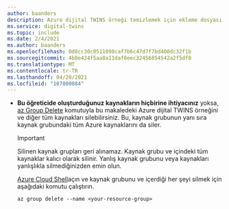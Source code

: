 ```yaml
---
author: baanders
description: Azure dijital TWINS örneği temizlemek için ekleme dosyası
ms.service: digital-twins
ms.topic: include
ms.date: 2/4/2021
ms.author: baanders
ms.openlocfilehash: 0d8cc30c0511098caf7b6c47d7f7bd400dc32f1b
ms.sourcegitcommit: 4b0e424f5aa8a11daf0eec32456854542a2f5df0
ms.translationtype: MT
ms.contentlocale: tr-TR
ms.lasthandoff: 04/20/2021
ms.locfileid: "107800084"
---
```

* **Bu öğreticide oluşturduğunuz kaynakların hiçbirine ihtiyacınız** yoksa, [az Group Delete](/cli/azure/group#az_group_delete) komutuyla bu makaledeki Azure dijital TWINS örneğini ve diğer tüm kaynakları silebilirsiniz. Bu, kaynak grubunun yanı sıra kaynak grubundaki tüm Azure kaynaklarını da siler.
    
    > [!IMPORTANT]
    > Silinen kaynak grupları geri alınamaz. Kaynak grubu ve içindeki tüm kaynaklar kalıcı olarak silinir. Yanlış kaynak grubunu veya kaynakları yanlışlıkla silmediğinizden emin olun.
    
    [Azure Cloud Shell](https://shell.azure.com)açın ve kaynak grubunu ve içerdiği her şeyi silmek için aşağıdaki komutu çalıştırın.
    
    ```azurecli-interactive
    az group delete --name <your-resource-group>
    ```